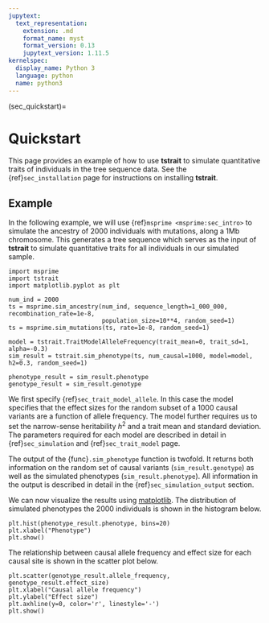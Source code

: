 ```yaml
---
jupytext:
  text_representation:
    extension: .md
    format_name: myst
    format_version: 0.13
    jupytext_version: 1.11.5
kernelspec:
  display_name: Python 3
  language: python
  name: python3
---
```


(sec_quickstart)=

# Quickstart

This page provides an example of how to use **tstrait** to simulate quantitative traits of individuals in the tree sequence data. See the {ref}`sec_installation` page for instructions on installing **tstrait**.

## Example

In the following example, we will use {ref}`msprime <msprime:sec_intro>` to simulate the ancestry of 2000 individuals with mutations, along a 1Mb chromosome. This generates a tree sequence which serves as the input of **tstrait** to simulate quantitative traits for all individuals in our simulated sample.


```{code-cell} ipython3
import msprime
import tstrait
import matplotlib.pyplot as plt

num_ind = 2000
ts = msprime.sim_ancestry(num_ind, sequence_length=1_000_000, recombination_rate=1e-8,
                          population_size=10**4, random_seed=1)
ts = msprime.sim_mutations(ts, rate=1e-8, random_seed=1)

model = tstrait.TraitModelAlleleFrequency(trait_mean=0, trait_sd=1, alpha=-0.3)
sim_result = tstrait.sim_phenotype(ts, num_causal=1000, model=model, h2=0.3, random_seed=1)

phenotype_result = sim_result.phenotype
genotype_result = sim_result.genotype
```

We first specify {ref}`sec_trait_model_allele`. In this case the model specifies that the effect sizes for the random subset of a 1000 causal variants are a function of allele frequency. The model further requires us to set the narrow-sense heritability $h^2$ and a trait mean and standard deviation. The parameters required for each model are described in detail in {ref}`sec_simulation` and {ref}`sec_trait_model` page.

The output of the {func}`.sim_phenotype` function is twofold. It returns both information on the random set of causal variants (`sim_result.genotype`) as well as the simulated phenotypes (`sim_result.phenotype`). All information in the output is described in detail in the {ref}`sec_simulation_output` section.

We can now visualize the results using [matplotlib](https://matplotlib.org/). The distribution of simulated phenotypes the 2000 individuals is shown in the histogram below.

```{code-cell} ipython3
plt.hist(phenotype_result.phenotype, bins=20)
plt.xlabel("Phenotype")
plt.show()
```

The relationship between causal allele frequency and effect size for each causal site is shown in the scatter plot below.

```{code-cell} ipython3
plt.scatter(genotype_result.allele_frequency, genotype_result.effect_size)
plt.xlabel("Causal allele frequency")
plt.ylabel("Effect size")
plt.axhline(y=0, color='r', linestyle='-')
plt.show()
```
